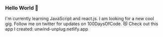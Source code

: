 ### Hello World 👋

I'm currently learning JavaScript and react.js. I am looking for a new cool gig. Follow me on twitter for updates on 100DaysOfCode. 😻
Check out this app I created: unwind-unplug.netlify.app

<!--
**NouranBakry/NouranBakry** is a ✨ _special_ ✨ repository because its `README.md` (this file) appears on your GitHub profile.

Here are some ideas to get you started:

- 🔭 I’m currently working on ...
- 🌱 I’m currently learning ...
- 👯 I’m looking to collaborate on ...
- 🤔 I’m looking for help with ...
- 💬 Ask me about ...
- 📫 How to reach me: ...
- 😄 Pronouns: ...
- ⚡ Fun fact: ...
-->
